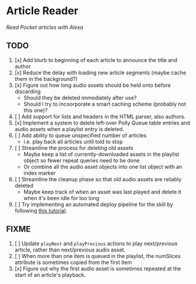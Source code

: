 # Article Reader

_Read Pocket articles with Alexa_

## TODO

1. [x] Add blurb to beginning of each article to announce the title and author
1. [x] Reduce the delay with loading new article segments (maybe cache them in the background?)
1. [x] Figure out how long audio assets should be held onto before discarding
    - Should they be deleted immediately after use?
    - Should I try to incoorporate a smart caching scheme (probably not this one)?
1. [ ] Add support for lists and headers in the HTML parser, also authors.
1. [x] Implement a system to delete left-over Polly Queue table entries and audio assets when a playlist entry is deleted.
1. [ ] Add ability to queue unspecified number of articles
    - i.e. play back all articles until told to stop
1. [ ] Streamline the process for deleting old assets
    - Maybe keep a list of currently-downloaded assets in the playlist object so fewer repeat queries need to be done
    - Or combine all the audio asset objects into one list object with an index marker
1. [ ] Streamline the cleanup phase so that old audio assets are reliably deleted
    - Maybe keep track of when an asset was last played and delete it when it's been idle for too long
1. [ ] Try implementing an automated deploy pipeline for the skill by following [this tutorial](https://stelligent.com/2017/07/25/use-aws-codepipeline-to-deploy-amazon-alexa-skill/).

## FIXME

1. [ ] Update `playNext` and `playPrevious` actions to play next/previous article, rather than next/previous audio asset.
1. [ ] When more than one item is queued in the playlist, the numSlices attribute is sometimes copied from the first item
1. [x] Figure out why the first audio asset is sometimes repeated at the start of an article's playback.
